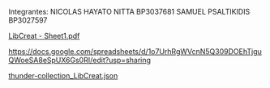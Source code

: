 Integrantes: NICOLAS HAYATO NITTA   BP3037681
             SAMUEL PSALTIKIDIS     BP3027597


[LibCreat - Sheet1.pdf](https://github.com/user-attachments/files/17594683/LibCreat.-.Sheet1.pdf)

https://docs.google.com/spreadsheets/d/1o7UrhRgWVcnN5Q309DOEhTjguQWoeSA8eSpUX6Gs0RI/edit?usp=sharing

[thunder-collection_LibCreat.json](https://github.com/user-attachments/files/17600315/thunder-collection_LibCreat.json)
